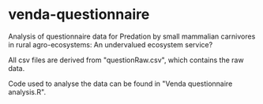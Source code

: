 # venda-questionnaire
Analysis of questionnaire data for Predation by small mammalian carnivores in rural agro-ecosystems: An undervalued ecosystem service?

All csv files are derived from "questionRaw.csv", which contains the raw data. 

Code used to analyse the data can be found in "Venda questionnaire analysis.R".

